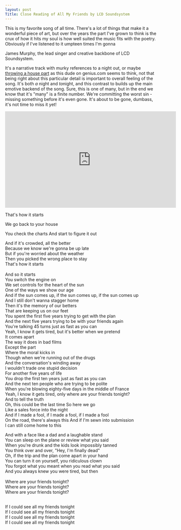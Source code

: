 ```yaml
---
layout: post
Title: Close Reading of All My Friends by LCD Soundsystem 
---
```


This is my favorite song of all time. There's a lot of things that make it a wonderful piece of art, but over the years the part I've grown to think is the crux of how it hits my soul is how well suited the music fits with the poetry. Obviously if I've listened to it umpteen times I'm gonna 

James Murphy, the lead singer and creative backbone of LCD Soundsystem.

It's a narrative track with murky references to a night out, or maybe [throwing a house part](https://genius.com/1389483) as this dude on genius.com seems to think, not that being right about this particular detail is important to overall feeling of the song. It's both *a* night and *to*night, and this contrast to builds up the main emotive backend of the song. Sure, this is one of many, but in the end we know that it's "many" is a finite number. We're committing the worst sin - missing something before it's even gone. It's about to be gone, dumbass, it's not time to miss it yet! 

<iframe width="560" height="315" src="https://www.youtube.com/embed/uDRLW748j68" title="YouTube video player" frameborder="0" allow="accelerometer; autoplay; clipboard-write; encrypted-media; gyroscope; picture-in-picture; web-share" allowfullscreen></iframe>


<span class="annotation" title="The opening line sets the scene for the in and our of 'tonight' vs 'all nights'. 'That's how it starts' kicks off the specific outing that this song refers to, but at the same time compares it to a standard formed by all the other nights and outings. There's also a sense that we're not too far from the middle of the distribution of 'nights.' This casual attitude and placement of the night kind of in the middle of all nights in terms of quality tugs against the palpable preciousness that the singer clearly has for the night. That interplay is what makes the poetry so potent, and over the course of the song as it builds to its sonic apex, the preciousness seeps into all those nights. The point it builds is that every moment with your friends is a treasure. This line sets the stage for all of that.">That's how it starts

We go back to your house </span>

<span class="annotation" title="I've generally imagined 'the charts' as the music charts, as James Murphy is the lead singer of the band. I don't think it's particularly important. It continues to build the sense of friendship. He's giving credit to the friend as they 'figure it out,' or at the least try to _do_ something. ">You check the charts 
And start to figure it out</span> </br>

<span class="annotation" title="Prepare for an adventure! This subsection builds the anticipation of the evening being a fun one. It also alludes to the experience all parts have together.  ">And if it's crowded, all the better </br>
Because we know we're gonna be up late </br>
But if you're worried about the weather </br>
Then you picked the wrong place to stay</span> </br>
<span class="annotation" title="This is the end of the first verse, framing us with the opening line, reminding us of the storyline of the single night.">That's how it starts</span> </br> </br>
<span class="annotation" title="We return to the lyrics after a music break, and we're rerooted into the framework from before.">And so it starts</span> </br>
<span class="annotation" title="The night progresses, the squad is together in the car, and you're heading out.">You switch the engine on</span> </br>
<span class="annotation" title="I only recently learned this is a Pink Floyd reference. The admission of age (which also come from referencing Pink Floyd) introduces a nostalgia. I'm about to be 27, and sometimes when I'm heading downtown with friends, we'll begin at a bar, get a few drinks at this place as a starter, move to another place for yknow, ambiance, then meander a bit more before making it to the main destination of the night. It's a little superfluous, and the impression I get from this line is that James and his friends are over that. They wanna go dancing, they don't need the pregame destinations, and just beeline there. We're dated well past the beginning, nearer to the end than the start, ">We set controls for the heart of the sun </br>
One of the ways we show our age</span> </br>
<span class="annotation" title="This is an example annotation.">And if the sun comes up, if the sun comes up, if the sun comes up</span> </br>
<span class="annotation" title="This is an example annotation.">And I still don't wanna stagger home</span> </br>
<span class="annotation" title="This is an example annotation.">Then it's the memory of our betters</span> </br>
<span class="annotation" title="This is an example annotation.">That are keeping us on our feet</span> </br>
<span class="annotation" title="When we graduated college, my friends and all moved to different parts of the country. We had goals and careers to pursue. We just spent four years studying _for_ something. To go do whatever it was we wanted to leave our mark in. Moving to go pursue that, start our careers, move into the 'real world' was just the next move, right? We've spent this first five years planting those seeds, figuring out how to live on our own, support ourselves, and get with the plan.">You spent the first five years trying to get with the plan</span> </br>
<span class="annotation" title="We've all been terribly lonely doing it. Yeah yeah we have new friends in our new places, they're fine, but it's hard to beat shared experience. All we do is talk about silly plans to move to each others' cities, how we'll make a billion dollars and buy land for everyone to come live on, reminisce on stunts we pulled and memories we made. All this getting with the plan is fine and all, but underneath all that, any sort of 'dream' that resonates with me is some version of trying to be with my friends again.">And the next five years trying to be with your friends again</span> </br>
<span class="annotation" title="The prophecy here is that you run through life until you're forty five _trying_. ">You're talking 45 turns just as fast as you can</span> </br>
<span class="annotation" title="This is an example annotation.">Yeah, I know it gets tired, but it's better when we pretend</span> </br>
<span class="annotation" title="Back to the night together, things have hit some sort of wall. ">It comes apart </br>
The way it does in bad films</span> </br>
<span class="annotation" title="This is an example annotation.">Except the part</span> </br>
<span class="annotation" title="This is an example annotation.">Where the moral kicks in</span> </br>
<span class="annotation" title="This is an example annotation.">Though when we're running out of the drugs</span> </br>
<span class="annotation" title="This is an example annotation.">And the conversation's winding away</span> </br>
<span class="annotation" title="This is an example annotation.">I wouldn't trade one stupid decision</span> </br>
<span class="annotation" title="This is an example annotation.">For another five years of life</span> </br>
<span class="annotation" title="This is an example annotation.">You drop the first ten years just as fast as you can</span> </br>
<span class="annotation" title="This is an example annotation.">And the next ten people who are trying to be polite</span> </br>
<span class="annotation" title="This is an example annotation.">When you're blowing eighty-five days in the middle of France</span> </br>
<span class="annotation" title="This is an example annotation.">Yeah, I know it gets tired, only where are your friends tonight?</span> </br>
<span class="annotation" title="This is an example annotation.">And to tell the truth</span> </br>
Oh, this could be the last time
<span class="annotation" title="This is an example annotation.">So here we go</span> </br>
<span class="annotation" title="This is an example annotation.">Like a sales force into the night</span> </br>
<span class="annotation" title="This is an example annotation.">And if I made a fool, if I made a fool, if I made a fool </br>
On the road, there's always this</span>
<span class="annotation" title="This is an example annotation.">And if I'm sewn into submission </br>
I can still come home to this</span>

<span class="annotation" title="This is an example annotation.">And with a face like a dad and a laughable stand</span> </br>
<span class="annotation" title="This is an example annotation.">You can sleep on the plane or review what you said</span> </br>
<span class="annotation" title="This is an example annotation.">When you're drunk and the kids look impossibly tanned</span> </br>
<span class="annotation" title="This is an example annotation.">You think over and over, "Hey, I'm finally dead"</span> </br>
<span class="annotation" title="This is an example annotation.">Oh, if the trip and the plan come apart in your hand</span> </br>
<span class="annotation" title="This is an example annotation.">You can turn it on yourself, you ridiculous clown</span> </br>
<span class="annotation" title="This is an example annotation.">You forgot what you meant when you read what you said</span> </br>
<span class="annotation" title="This is an example annotation.">And you always knew you were tired, but then</span> </br>
<span class="annotation" title="This is an example annotation."> </br>
Where are your friends tonight? </br>
Where are your friends tonight? </br>
Where are your friends tonight? </br>
</span>

<span class="annotation" title="This is an example annotation."> </br>
If I could see all my friends tonight </br>
If I could see all my friends tonight </br>
If I could see all my friends tonight </br>
If I could see all my friends tonight </br>
</span>